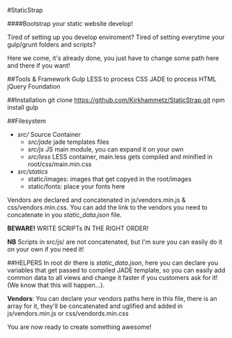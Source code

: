 #StaticStrap

####Bootstrap your static website develop!

Tired of setting up you develop enviroment?
Tired of setting everytime your gulp/grunt folders and scripts?

Here we come, it's already done, you just have to change some path here and there if you want!

##Tools & Framework
    Gulp
    LESS to process CSS
    JADE to process HTML
    jQuery
    Foundation

##Installation
    git clone https://github.com/Kirkhammetz/StaticStrap.git
    npm install
    gulp


##Filesystem
- _src/_ Source Container
    + _src/jade_ jade templates files
    + _src/js_ JS main module, you can expand it on your own
    + _src/less_ LESS container, main.less gets compiled and minified in root/css/main.min.css
- _src/statics_
    + static/images: images that get copyed in the root/images
    + static/fonts: place your fonts here 

Vendors are declared and concatenated in js/vendors.min.js & css/vendors.min.css. You can add the link to the vendors you need to concatenate in you _static\_data.json_ file.

__BEWARE!__ WRITE SCRIPTs IN THE RIGHT ORDER!

__NB__ Scripts in src/js/ are not concatenated, but I'm sure you can easily do it on your own if you need it! 

##HELPERS
In root dir there is _static\_data.json_, here you can declare you variables that get passed to compiled JADE template, so you can easily add common data to all views and change it faster if you customers ask for it! (We know that this will happen...).

__Vendors__: You can declare your vendors paths here in this file, there is an array for it, they'll be concatenated and uglified and added in js/vendors.min.js or css/vendords.min.css



You are now ready to create something awesome!
